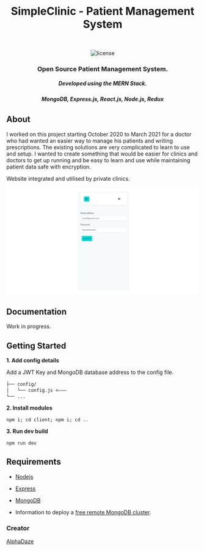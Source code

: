 <h1 align="center">
  SimpleClinic - Patient Management System
</h1>

<br />

<p align="center">
  <img alt="license" src="https://img.shields.io/github/license/AlphaDaze/word-search-solver">
</p>

<h3 align="center">
  <b>
      Open Source Patient Management System.
  </b>
</h3>

<h5 align="center">
  <b>
      Developed using the MERN Stack.
  </b>
</h5>
<h6 align="center">
  <b>
      MongoDB, Express.js, React.js, Node.js, Redux
  </b>
</h6>


## About

I worked on this project starting October 2020 to March 2021 for a doctor who had wanted an easier way to manage his patients and writing prescriptions. The existing solutions are very complicated to learn to use and setup. I wanted to create something that would be easier for clinics and doctors to get up running and be easy to learn and use while maintaining patient data safe with encryption.

Website integrated and utilised by private clinics.

![Overview GIF](https://github.com/AlphaDaze/SimpleClinic/blob/master/images/overviewShowcase.gif)

<!-- DOCUMENTATION -->

## Documentation

Work in progress.

## Getting Started

**1. Add config details**

Add a JWT Key and MongoDB database address to the config file.

```
├── config/
│   └── config.js <–––
└── ...
```

**2. Install modules**

```
npm i; cd client; npm i; cd ..
```

**3. Run dev build**

```
npm run dev
```

## Requirements

- [Nodejs](https://nodejs.org/en/download/)
- [Express](https://expressjs.com/en/starter/installing.html)
- [MongoDB](https://www.mongodb.com/docs/manual/installation/)

- Information to deploy a [free remote MongoDB cluster](https://www.mongodb.com/docs/atlas/tutorial/deploy-free-tier-cluster/).

<!-- CONTACT -->

### Creator

[AlphaDaze](https://github.com/AlphaDaze)
